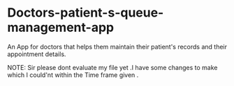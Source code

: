 # Doctors-patient-s-queue-management-app
An App for doctors that helps them maintain their patient's records and their appointment details.

NOTE: Sir please dont evaluate my file yet .I have some changes to make which I could'nt within the Time frame given .
